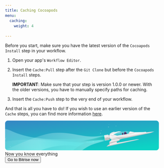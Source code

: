 ```yaml
---
title: Caching Cocoapods
menu:
  caching:
    weight: 4

---
```

Before you start, make sure you have the latest version of the `Cocoapods Install` step in your workflow.

1. Open your app's `Workflow Editor`.
2. Insert the `Cache:Pull` step after the `Git Clone` but before the `Cocoapods Install` steps.

   **IMPORTANT**: Make sure that your step is version 1.0.0 or newer. With the older versions, you have to manually specify paths for caching.
3. Insert the `Cache:Push` step to the very end of your workflow.

And that is all you have to do! If you wish to use an earlier version of the `Cache` steps, you can find more information [here](https://discuss.bitrise.io/t/how-to-cache-cocoapods-dependencies/193).

<div class="banner">
	<img src="/assets/images/banner-bg-888x170.png" style="border: none;">
	<div class="deploy-text">Now you know everything</div>
	<a target="_blank" href="https://app.bitrise.io/users/sign_up?utm_source=devcenter&utm_medium=bottom_cta"><button class="button">Go to Bitrise now</button></a>
</div>
